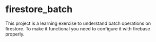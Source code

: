# firestore_batch

This project is a learning exercise to understand batch operations on firestore. To make it functional you need to configure it with firebase properly.
